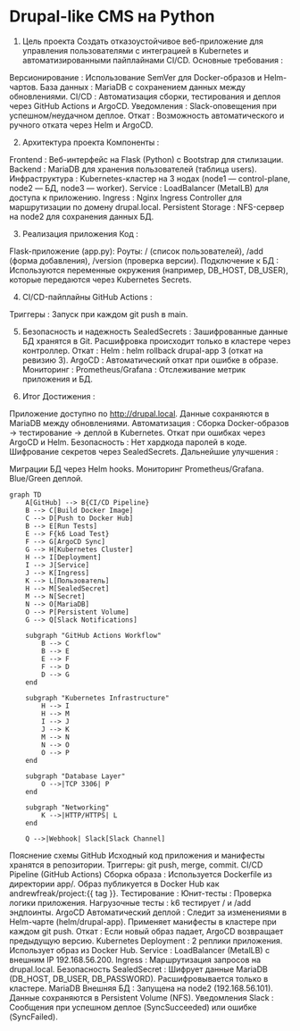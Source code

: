 # Drupal-like CMS на Python

1. Цель проекта
Создать отказоустойчивое веб-приложение для управления пользователями с интеграцией в Kubernetes и автоматизированными пайплайнами CI/CD.
Основные требования :

Версионирование : Использование SemVer для Docker-образов и Helm-чартов.
База данных : MariaDB с сохранением данных между обновлениями.
CI/CD : Автоматизация сборки, тестирования и деплоя через GitHub Actions и ArgoCD.
Уведомления : Slack-оповещения при успешном/неудачном деплое.
Откат : Возможность автоматического и ручного отката через Helm и ArgoCD.

2. Архитектура проекта
Компоненты :

Frontend : Веб-интерфейс на Flask (Python) с Bootstrap для стилизации.
Backend : MariaDB для хранения пользователей (таблица users).
Инфраструктура :
Kubernetes-кластер на 3 нодах (node1 — control-plane, node2 — БД, node3 — worker).
Service : LoadBalancer (MetalLB) для доступа к приложению.
Ingress : Nginx Ingress Controller для маршрутизации по домену drupal.local.
Persistent Storage : NFS-сервер на node2 для сохранения данных БД.

3. Реализация приложения
Код :

Flask-приложение (app.py):
Роуты: / (список пользователей), /add (форма добавления), /version (проверка версии).
Подключение к БД : Используются переменные окружения (например, DB_HOST, DB_USER), которые передаются через Kubernetes Secrets.

4. CI/CD-пайплайны
GitHub Actions :

Триггеры : Запуск при каждом git push в main.

5. Безопасность и надежность
SealedSecrets :
Зашифрованные данные БД хранятся в Git.
Расшифровка происходит только в кластере через контроллер.
Откат :
Helm : helm rollback drupal-app 3 (откат на ревизию 3).
ArgoCD : Автоматический откат при ошибке в образе.
Мониторинг :
Prometheus/Grafana : Отслеживание метрик приложения и БД.

6. Итог
Достижения :

Приложение доступно по http://drupal.local.
Данные сохраняются в MariaDB между обновлениями.
Автоматизация :
Сборка Docker-образов → тестирование → деплой в Kubernetes.
Откат при ошибках через ArgoCD и Helm.
Безопасность :
Нет хардкода паролей в коде.
Шифрование секретов через SealedSecrets.
Дальнейшие улучшения :

Миграции БД через Helm hooks.
Мониторинг Prometheus/Grafana.
Blue/Green деплой.


```mermaid
graph TD
    A[GitHub] --> B{CI/CD Pipeline}
    B --> C[Build Docker Image]
    C --> D[Push to Docker Hub]
    B --> E[Run Tests]
    E --> F{k6 Load Test}
    F --> G[ArgoCD Sync]
    G --> H[Kubernetes Cluster]
    H --> I[Deployment]
    I --> J[Service]
    J --> K[Ingress]
    K --> L[Пользователь]
    H --> M[SealedSecret]
    M --> N[Secret]
    N --> O[MariaDB]
    O --> P[Persistent Volume]
    G --> Q[Slack Notifications]
    
    subgraph "GitHub Actions Workflow"
        B --> C
        B --> E
        E --> F
        F --> D
        D --> G
    end
    
    subgraph "Kubernetes Infrastructure"
        H --> I
        H --> M
        I --> J
        J --> K
        M --> N
        N --> O
        O --> P
    end
    
    subgraph "Database Layer"
        O -->|TCP 3306| P
    end
    
    subgraph "Networking"
        K -->|HTTP/HTTPS| L
    end
    
    Q -->|Webhook| Slack[Slack Channel]
```
Пояснение схемы
GitHub
Исходный код приложения и манифесты хранятся в репозитории.
Триггеры: git push, merge, commit.
CI/CD Pipeline (GitHub Actions)
Сборка образа :
Используется Dockerfile из директории app/.
Образ публикуется в Docker Hub как andrewfreak/project:{{ tag }}.
Тестирование :
Юнит-тесты : Проверка логики приложения.
Нагрузочные тесты : k6 тестирует / и /add эндпоинты.
ArgoCD
Автоматический деплой :
Следит за изменениями в Helm-чарте (helm/drupal-app).
Применяет манифесты в кластере при каждом git push.
Откат :
Если новый образ падает, ArgoCD возвращает предыдущую версию.
Kubernetes
Deployment :
2 реплики приложения.
Использует образ из Docker Hub.
Service :
LoadBalancer (MetalLB) с внешним IP 192.168.56.200.
Ingress :
Маршрутизация запросов на drupal.local.
Безопасность
SealedSecret :
Шифрует данные MariaDB (DB_HOST, DB_USER, DB_PASSWORD).
Расшифровывается только в кластере.
MariaDB
Внешняя БД :
Запущена на node2 (192.168.56.101).
Данные сохраняются в Persistent Volume (NFS).
Уведомления
Slack :
Сообщения при успешном деплое (SyncSucceeded) или ошибке (SyncFailed).
